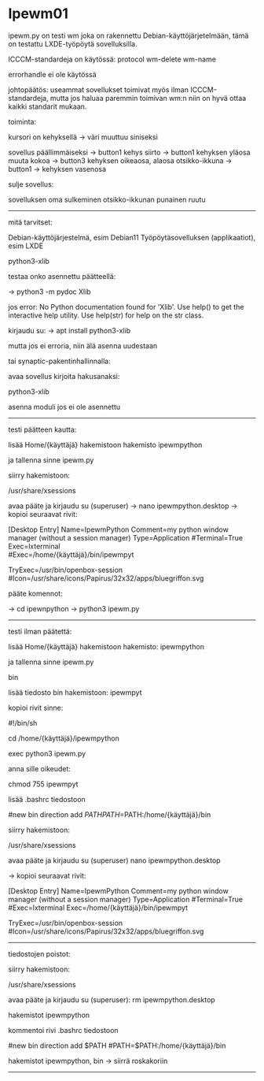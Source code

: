 # Ipewm01

ipewm.py on testi wm joka on rakennettu Debian-käyttöjärjetelmään, tämä on testattu LXDE-työpöytä sovelluksilla.

ICCCM-standardeja on käytössä:
protocol
wm-delete
wm-name

errorhandle ei ole käytössä 

johtopäätös:
useammat sovellukset toimivat myös ilman ICCCM-standardeja, mutta jos haluaa paremmin toimivan wm:n niin on hyvä ottaa kaikki standarit mukaan.

toiminta:

kursori on kehyksellä -> väri muuttuu siniseksi

sovellus päällimmäiseksi -> button1 kehys
siirto -> button1 kehyksen yläosa
muuta kokoa -> button3 kehyksen oikeaosa, alaosa
otsikko-ikkuna -> button1 -> kehyksen vasenosa

sulje sovellus:

sovelluksen oma sulkeminen
otsikko-ikkunan punainen ruutu

------

mitä tarvitset:

Debian-käyttöjärjestelmä, esim Debian11
Työpöytäsovelluksen (applikaatiot), esim LXDE

python3-xlib

testaa onko asennettu päätteellä:

-> python3 -m pydoc Xlib

jos error:
No Python documentation found for 'Xlib'.
Use help() to get the interactive help utility.
Use help(str) for help on the str class.

kirjaudu su:
-> apt install python3-xlib

mutta jos ei erroria, niin älä asenna uudestaan

tai synaptic-pakentinhallinnalla:

avaa sovellus
kirjoita hakusanaksi:

python3-xlib

asenna moduli jos ei ole asennettu

-----

testi päätteen kautta:

lisää Home/{käyttäjä} hakemistoon hakemisto 
ipewmpython 

ja tallenna sinne ipewm.py 

siirry hakemistoon:

/usr/share/xsessions

avaa pääte ja kirjaudu su (superuser)
-> nano ipewmpython.desktop
-> kopioi seuraavat rivit:

[Desktop Entry]
Name=IpewmPython
Comment=my python window manager (without a session manager)
Type=Application
#Terminal=True
Exec=lxterminal            
#Exec=/home/{käyttäjä}/bin/ipewmpyt 

TryExec=/usr/bin/openbox-session
#Icon=/usr/share/icons/Papirus/32x32/apps/bluegriffon.svg

pääte komennot:

-> cd ipewnpython
-> python3 ipewm.py

------

testi ilman päätettä:

lisää Home/{käyttäjä} hakemistoon hakemisto:
ipewmpython 

ja tallenna sinne ipewm.py 

bin 

lisää tiedosto bin hakemistoon:
ipewmpyt

kopioi rivit sinne:

#!/bin/sh

cd /home/{käyttäjä}/ipewmpython

exec python3 ipewm.py

anna sille oikeudet:

chmod 755 ipewmpyt

lisää .bashrc tiedostoon

#new bin direction add $PATH
PATH=$PATH:/home/{käyttäjä}/bin

siirry hakemistoon:

/usr/share/xsessions

avaa pääte ja kirjaudu su (superuser)
nano ipewmpython.desktop

-> kopioi seuraavat rivit:

[Desktop Entry]
Name=IpewmPython
Comment=my python window manager (without a session manager)
Type=Application
#Terminal=True
#Exec=lxterminal
Exec=/home/{käyttäjä}/bin/ipewmpyt            

TryExec=/usr/bin/openbox-session
#Icon=/usr/share/icons/Papirus/32x32/apps/bluegriffon.svg

----
tiedostojen poistot:

siirry hakemistoon:

/usr/share/xsessions

avaa pääte ja kirjaudu su (superuser):
rm ipewmpython.desktop

hakemistot ipewmpython 

kommentoi rivi .bashrc tiedostoon

#new bin direction add $PATH
#PATH=$PATH:/home/{käyttäjä}/bin

hakemistot ipewmpython, bin -> siirrä roskakoriin

--------------












